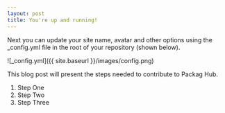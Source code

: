 ```yaml
---
layout: post
title: You're up and running!
---
```


Next you can update your site name, avatar and other options using the _config.yml file in the root of your repository (shown below).

![_config.yml]({{ site.baseurl }}/images/config.png)

This blog post will present the steps needed to contribute to Packag Hub.

1. Step One
1. Step Two
1. Step Three
